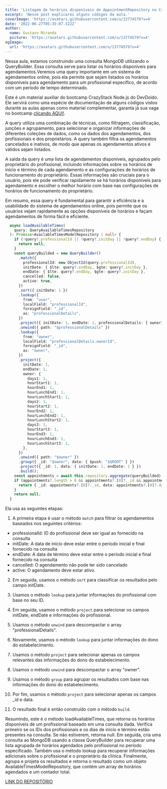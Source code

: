 ```yaml
---
title: 'Listagem de horários disponíveis do AppointmentRepository no CrazyStack Node.js'
excerpt: 'Nesse post explicarei alguns códigos da aula.'
coverImage: 'https://avatars.githubusercontent.com/u/13774579?v=4'
date: '2022-06-27T05:35:07.322Z'
author:
  name: Gustavo Miranda
  picture: 'https://avatars.githubusercontent.com/u/13774579?v=4'
ogImage:
  url: 'https://avatars.githubusercontent.com/u/13774579?v=4'
---
```

 
Nessa aula, estamos construindo uma consulta MongoDB utilizando o QueryBuilder. Essa consulta serve para listar os horários disponíveis para agendamentos.Veremos uma query importante em um sistema de agendamentos online, pois ela permite que sejam listados os horários disponíveis para agendamento para um profissional específico, de acordo com um período de tempo determinado.

Este é um material auxiliar do bootcamp CrazyStack Node.js do DevDoido. Ele servirá como uma espécie de documentação de alguns códigos vistos durante as aulas apenas como material complementar, garanta já sua vaga no bootcamp [clicando AQUI!](https://crazystack.com.br).

A query utiliza uma combinação de técnicas, como filtragem, classificação, junções e agrupamento, para selecionar e organizar informações de diferentes coleções de dados, como os dados dos agendamentos, dos profissionais e dos proprietários. A query também filtra os agendamentos cancelados e inativos, de modo que apenas os agendamentos ativos e válidos sejam listados.

A saída da query é uma lista de agendamentos disponíveis, agrupados pelo proprietário do profissional, incluindo informações sobre os horários de início e término de cada agendamento e as configurações de horários de funcionamento do proprietário. Essas informações são cruciais para o usuário, pois ele pode verificar rapidamente se há horários disponíveis para agendamento e escolher o melhor horário com base nas configurações de horários de funcionamento do proprietário.

Em resumo, essa query é fundamental para garantir a eficiência e a usabilidade do sistema de agendamentos online, pois permite que os usuários vejam rapidamente as opções disponíveis de horários e façam agendamentos de forma fácil e eficiente.

```typescript
  async loadAvailableTimes(
    query: QueryAvailableTimesRepository
  ): Promise<AvailableTimesModelRepository | null> {
    if (!query?.professionalId || !query?.initDay || !query?.endDay) {
      return null;
    }
    const queryBuilded = new QueryBuilder()
      .match({
        professionalId: new ObjectId(query.professionalId),
        initDate: { $lte: query?.endDay, $gte: query?.initDay },
        endDate: { $lte: query?.endDay, $gte: query?.initDay },
        cancelled: false,
        active: true,
      })
      .sort({ initDate: 1 })
      .lookup({
        from: "user",
        localField: "professionalId",
        foreignField: "_id",
        as: "professionalDetails",
      })
      .project({ initDate: 1, endDate: 1, professionalDetails: { ownerId: 1 } })
      .unwind({ path: "$professionalDetails" })
      .lookup({
        from: "owner",
        localField: "professionalDetails.ownerId",
        foreignField: "_id",
        as: "owner",
      })
      .project({
        initDate: 1,
        endDate: 1,
        owner: {
          days1: 1,
          hourStart1: 1,
          hourEnd1: 1,
          hourLunchEnd1: 1,
          hourLunchStart1: 1,
          days2: 1,
          hourStart2: 1,
          hourEnd2: 1,
          hourLunchEnd2: 1,
          hourLunchStart2: 1,
          days3: 1,
          hourStart3: 1,
          hourEnd3: 1,
          hourLunchEnd3: 1,
          hourLunchStart3: 1,
        },
      })
      .unwind({ path: "$owner" })
      .group({ _id: "$owner", data: { $push: "$$ROOT" } })
      .project({ _id: 1, data: { initDate: 1, endDate: 1 } })
      .build();
    const appointments = await this.repository.aggregate(queryBuilded);
    if (appointments?.length > 0 && appointments?.[0]?._id && appointments?.[0]?.data) {
      return { _id: appointments?.[0]?._id, data: appointments?.[0]?.data };
    }
    return null;
  }
``` 
Ela usa as seguintes etapas:

1.  A primeira etapa é usar o método `match` para filtrar os agendamentos baseados nos seguintes critérios:

* professionalId: ID do profissional deve ser igual ao fornecido na consulta
* initDate: A data de início deve estar entre o período inicial e final fornecido na consulta
* endDate: A data de término deve estar entre o período inicial e final fornecido na consulta
* cancelled: O agendamento não pode ter sido cancelado
* active: O agendamento deve estar ativo.

2.  Em seguida, usamos o método `sort` para classificar os resultados pelo campo initDate.
    
3.  Usamos o método `lookup` para juntar informações do profissional com base no seu ID.
    
4.  Em seguida, usamos o método `project` para selecionar os campos initDate, endDate e informações do profissional.
    
5.  Usamos o método `unwind` para descompactar o array "professionalDetails".
    
6.  Novamente, usamos o método `lookup` para juntar informações do dono do estabelecimento.
    
7.  Usamos o método `project` para selecionar apenas os campos relevantes das informações do dono do estabelecimento.
    
8.  Usamos o método `unwind` para descompactar o array "owner".
    
9.  Usamos o método `group` para agrupar os resultados com base nas informações do dono do estabelecimento.
    
10. Por fim, usamos o método `project` para selecionar apenas os campos _id e data.
    
11. O resultado final é então construído com o método `build`.

Resumindo, este é o método loadAvailableTimes, que retorna os horários disponíveis de um profissional baseado em uma consulta dada. Verifica primeiro se os IDs dos profissionais e os dias de início e término estão presentes na consulta. Se não estiverem, retorna null. Em seguida, cria uma consulta ao MongoDB usando a classe QueryBuilder para recuperar uma lista agrupada de horários agendados pelo profissional no período especificado. Também usa o método lookup para recuperar informações adicionais sobre o profissional e o proprietário da clínica. Finalmente, agrupa e projeta os resultados e retorna o resultado como um objeto AvailableTimesModelRepository, que contém um array de horários agendados e um contador total.


[LINK DO REPOSITÓRIO](https://github.com/gumiranda/CrazyStackNodeJs)